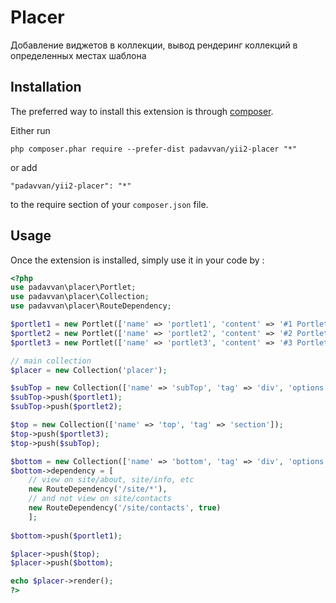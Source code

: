 Placer
======
Добавление виджетов в коллекции, вывод рендеринг коллекций в определенных местах шаблона

Installation
------------

The preferred way to install this extension is through [composer](http://getcomposer.org/download/).

Either run

```
php composer.phar require --prefer-dist padavvan/yii2-placer "*"
```

or add

```
"padavvan/yii2-placer": "*"
```

to the require section of your `composer.json` file.


Usage
-----

Once the extension is installed, simply use it in your code by  :

```php
<?php
use padavvan\placer\Portlet;
use padavvan\placer\Collection;
use padavvan\placer\RouteDependency;

$portlet1 = new Portlet(['name' => 'portlet1', 'content' => '#1 Portlet']);
$portlet2 = new Portlet(['name' => 'portlet2', 'content' => '#2 Portlet']);
$portlet3 = new Portlet(['name' => 'portlet3', 'content' => '#3 Portlet']);

// main collection
$placer = new Collection('placer');

$subTop = new Collection(['name' => 'subTop', 'tag' => 'div', 'options' => ['class' => 'well']]);
$subTop->push($portlet1);
$subTop->push($portlet2);

$top = new Collection(['name' => 'top', 'tag' => 'section']);
$top->push($portlet3);
$top->push($subTop);

$bottom = new Collection(['name' => 'bottom', 'tag' => 'div', 'options' => ['class' => 'footer']]);
$bottom->dependency = [
	// view on site/about, site/info, etc
	new RouteDependency('/site/*'),
	// and not view on site/contacts
	new RouteDependency('/site/contacts', true)
	];
	
$bottom->push($portlet1);

$placer->push($top);
$placer->push($bottom);

echo $placer->render();
?>
```